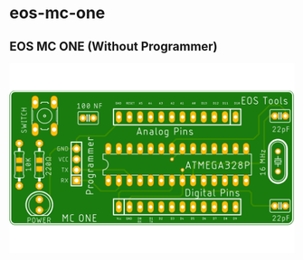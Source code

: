 # eos-mc-one

## EOS MC ONE (Without Programmer)
![EOS MC ONE - without programme](eos-mc-one-without-programmer/eos-mc-one-top.png)